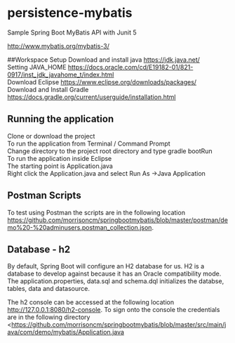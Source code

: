 # persistence-mybatis
Sample Spring Boot MyBatis API with Junit 5  

<http://www.mybatis.org/mybatis-3/>

##Workspace Setup
Download and install java <https://jdk.java.net/>  
Setting JAVA_HOME  <https://docs.oracle.com/cd/E19182-01/821-0917/inst_jdk_javahome_t/index.html>  
Download Eclipse <https://www.eclipse.org/downloads/packages/>  
Download and Install Gradle <https://docs.gradle.org/current/userguide/installation.html>  

## Running the application
Clone or download the project  
To run the application from Terminal / Command Prompt   
Change directory to the project root directory and type gradle bootRun  
To run the application inside Eclipse  
The starting point is Application.java  
Right click the Application.java  and select Run As ->Java Application  

## Postman Scripts
To test using Postman the scripts are in the following location <https://github.com/morrisoncm/springbootmybatis/blob/master/postman/demo%20-%20adminusers.postman_collection.json>.

## Database - h2
By default, Spring Boot will configure an H2 database for us. H2 is a  database to develop against because it has an Oracle compatibility mode. The application.properties, data.sql and schema.dql initializes the databse, tables, data and datasource.

The h2 console can be accessed at the following location http://127.0.0.1:8080/h2-console. To sign onto the console the credentials are in the following directory
<https://github.com/morrisoncm/springbootmybatis/blob/master/src/main/java/com/demo/mybatis/Application.java

